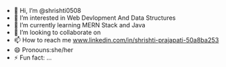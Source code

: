 - 👋 Hi, I’m @shrishti0508
- 👀 I’m interested in Web Devlopment And Data Structures
- 🌱 I’m currently learning MERN Stack and Java
- 💞️ I’m looking to collaborate on 
- 📫 How to reach me  www.linkedin.com/in/shrishti-prajapati-50a8ba253
- 😄 Pronouns:she/her
- ⚡ Fun fact: ...

<!---
shrishti0508/shrishti0508 is a ✨ special ✨ repository because its `README.md` (this file) appears on your GitHub profile.
You can click the Preview link to take a look at your changes.
--->
